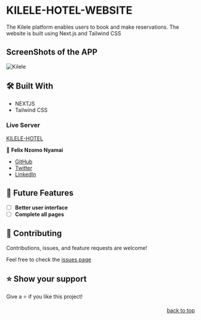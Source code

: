 <a name="readme-top"></a>

<!-- PROJECT DESCRIPTION -->

# KILELE-HOTEL-WEBSITE <a name="about-project"></a>

The Kilele platform enables users to book and make reservations. The website is built using Next.js and Tailwind CSS

## ScreenShots of the APP

![Kilele](https://github.com/felixDev22/Kilele-Hotel-R/assets/106531695/1f1e4ac6-e666-4ca1-ba29-5174ee3c06dd)

## 🛠 Built With <a name="built-with">
  <ul>
      <li>NEXTJS </li>
      <li>Tailwind CSS</li>
  </ul>
</a>

### Live Server <a name="live-server"><a>

[KILELE-HOTEL](https://kilele-h.netlify.app/)

👤 **Felix Nzomo Nyamai**

- [GitHub](https://github.com/felixDev22)
- [Twitter](https://twitter.com/monzo200)
- [LinkedIn](https://www.linkedin.com/in/felixnyamai/)

<!-- FUTURE FEATURES -->

## 🔭 Future Features <a name="future-features"></a>

- [ ] **Better user interface**
- [ ] **Complete all pages**

<!-- CONTRIBUTING -->

## 🤝 Contributing <a name="contributing"></a>

Contributions, issues, and feature requests are welcome!

Feel free to check the [issues page](https://github.com/felixDev22/Kilele-Hotel-R.git/issues)

<!-- SUPPORT -->

## ⭐️ Show your support <a name="support"></a>

Give a ⭐️ if you like this project!

<p align="right"><a href="#readme-top">back to top</a></p>
